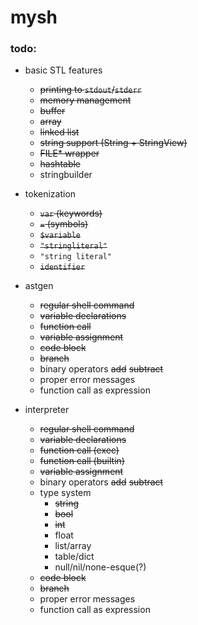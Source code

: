 # mysh

### todo:

* basic STL features
  * ~~printing to `stdout`/`stderr`~~
  * ~~memory management~~
  * ~~buffer~~
  * ~~array~~
  * ~~linked list~~
  * ~~string support (String + StringView)~~
  * ~~FILE* wrapper~~
  * ~~hashtable~~
  * stringbuilder

* tokenization
  * ~~`var` (keywords)~~
  * ~~`=` (symbols)~~
  * ~~`$variable`~~
  * ~~`"stringliteral"`~~
  * `"string literal"`
  * ~~`identifier`~~

* astgen
  * ~~regular shell command~~
  * ~~variable declarations~~
  * ~~function call~~
  * ~~variable assignment~~
  * ~~code block~~
  * ~~branch~~
  * binary operators ~~add~~ ~~subtract~~
  * proper error messages
  * function call as expression
  

* interpreter
  * ~~regular shell command~~
  * ~~variable declarations~~
  * ~~function call (exec)~~
  * ~~function call (builtin)~~
  * ~~variable assignment~~
  * binary operators ~~add~~ ~~subtract~~
  * type system
    * ~~string~~
    * ~~bool~~
    * ~~int~~
    * float
    * list/array
    * table/dict
    * null/nil/none-esque(?)
  * ~~code block~~
  * ~~branch~~
  * proper error messages
  * function call as expression
